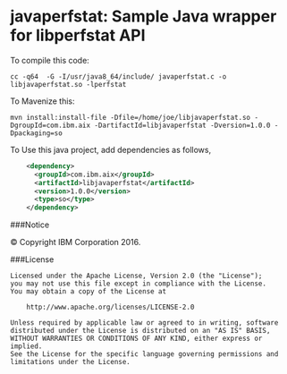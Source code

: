 # javaperfstat: Sample Java wrapper for libperfstat API

To compile this code:
```
cc -q64  -G -I/usr/java8_64/include/ javaperfstat.c -o libjavaperfstat.so -lperfstat
```

To Mavenize this: 

```
mvn install:install-file -Dfile=/home/joe/libjavaperfstat.so -DgroupId=com.ibm.aix -DartifactId=libjavaperfstat -Dversion=1.0.0 -Dpackaging=so 
```

To Use this java project, add dependencies as follows,

```xml
    <dependency>
      <groupId>com.ibm.aix</groupId>
      <artifactId>libjavaperfstat</artifactId>
      <version>1.0.0</version>
      <type>so</type>
    </dependency>
```

###Notice

© Copyright IBM Corporation 2016.

###License

```
Licensed under the Apache License, Version 2.0 (the "License");
you may not use this file except in compliance with the License.
You may obtain a copy of the License at

    http://www.apache.org/licenses/LICENSE-2.0

Unless required by applicable law or agreed to in writing, software
distributed under the License is distributed on an "AS IS" BASIS,
WITHOUT WARRANTIES OR CONDITIONS OF ANY KIND, either express or implied.
See the License for the specific language governing permissions and
limitations under the License.
```
